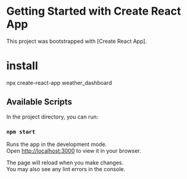 # Getting Started with Create React App

This project was bootstrapped with [Create React App].

# install 

npx create-react-app weather_dashboard

## Available Scripts

In the project directory, you can run:

### `npm start`

Runs the app in the development mode.\
Open [http://localhost:3000](http://localhost:3000) to view it in your browser.

The page will reload when you make changes.\
You may also see any lint errors in the console.

